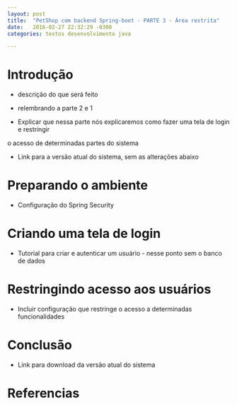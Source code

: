 ```yaml
---
layout: post
title:  "PetShop com backend Spring-boot - PARTE 3 - Área restrita"
date:   2016-02-27 22:32:29 -0300
categories: textos desenvolvimento java

---
```

# Introdução
* descrição do que será feito

* relembrando a parte 2 e 1

* Explicar que nessa parte nós explicaremos como fazer uma tela de login e restringir

o acesso de determinadas partes do sistema

* Link para a versão atual do sistema, sem as alterações abaixo

# Preparando o ambiente

* Configuração do Spring Security

# Criando uma tela de login

* Tutorial para criar e autenticar um usuário - nesse ponto sem o banco de dados

# Restringindo acesso aos usuários

* Incluir configuração que restringe o acesso a determinadas funcionalidades

# Conclusão

* Link para download da versão atual do sistema

# Referencias
